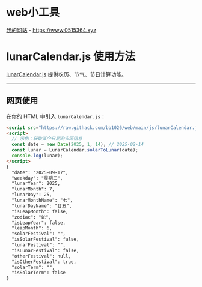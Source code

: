 # web小工具
[我的网站](https://www.0515364.xyz) - https://www.0515364.xyz
# lunarCalendar.js 使用方法

[lunarCalendar.js](https://raw.githack.com/bb1026/web/main/js/lunarCalendar.js) 提供农历、节气、节日计算功能。

---

## 网页使用

在你的 HTML 中引入 `lunarCalendar.js`：

```html
<script src="https://raw.githack.com/bb1026/web/main/js/lunarCalendar.js"></script>
<script>
  // 示例：获取某个日期的农历信息
  const date = new Date(2025, 1, 14); // 2025-02-14
  const lunar = LunarCalendar.solarToLunar(date);
  console.log(lunar); 
</script>
{
  "date": "2025-09-17",
  "weekday": "星期三",
  "lunarYear": 2025,
  "lunarMonth": 7,
  "lunarDay": 25,
  "lunarMonthName": "七",
  "lunarDayName": "廿五",
  "isLeapMonth": false,
  "zodiac": "蛇",
  "isLeapYear": false,
  "leapMonth": 6,
  "solarFestival": "",
  "isSolarFestival": false,
  "lunarFestival": "",
  "isLunarFestival": false,
  "otherFestival": null,
  "isOtherFestival": true,
  "solarTerm": "",
  "isSolarTerm": false
}